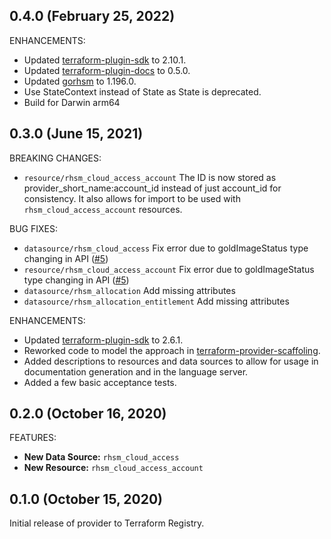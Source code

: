 ## 0.4.0 (February 25, 2022)

ENHANCEMENTS:

* Updated [terraform-plugin-sdk](https://github.com/hashicorp/terraform-plugin-sdk) to 2.10.1.
* Updated [terraform-plugin-docs](https://github.com/hashicorp/terraform-plugin-docs) to 0.5.0.
* Updated [gorhsm](https://github.com/umich-vci/gosatellite) to 1.196.0.
* Use StateContext instead of State as State is deprecated.
* Build for Darwin arm64

## 0.3.0 (June 15, 2021)

BREAKING CHANGES:

* `resource/rhsm_cloud_access_account` The ID is now stored as provider_short_name:account_id instead of just account_id
  for consistency. It also allows for import to be used with `rhsm_cloud_access_account` resources.

BUG FIXES:

* `datasource/rhsm_cloud_access` Fix error due to goldImageStatus type changing in API ([#5]())
* `resource/rhsm_cloud_access_account` Fix error due to goldImageStatus type changing in API ([#5]())
* `datasource/rhsm_allocation` Add missing attributes
* `datasource/rhsm_allocation_entitlement` Add missing attributes

ENHANCEMENTS:

* Updated [terraform-plugin-sdk](https://github.com/hashicorp/terraform-plugin-sdk) to 2.6.1.
* Reworked code to model the approach in
  [terraform-provider-scaffoling](https://github.com/hashicorp/terraform-provider-scaffolding).
* Added descriptions to resources and data sources to allow for usage in documentation
  generation and in the language server.
* Added a few basic acceptance tests.

## 0.2.0 (October 16, 2020)

FEATURES:

* **New Data Source:** `rhsm_cloud_access`
* **New Resource:** `rhsm_cloud_access_account`

## 0.1.0 (October 15, 2020)

Initial release of provider to Terraform Registry.
